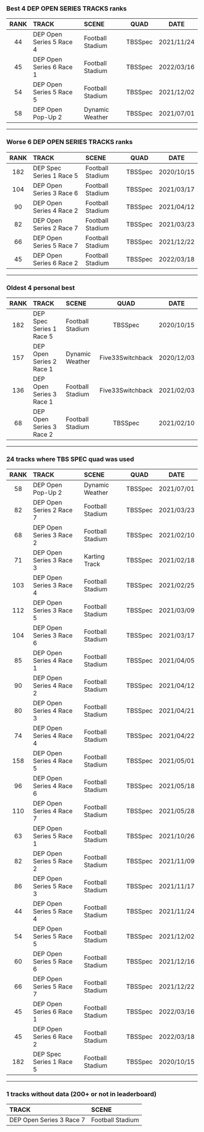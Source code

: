 ### Best 4 DEP OPEN SERIES TRACKS ranks
|RANK|TRACK|SCENE|QUAD|DATE|
|:---:|:---|:---|:---:|:---:|
|44|DEP Open Series 5 Race 4|Football Stadium|TBSSpec|2021/11/24|
|45|DEP Open Series 6 Race 1|Football Stadium|TBSSpec|2022/03/16|
|54|DEP Open Series 5 Race 5|Football Stadium|TBSSpec|2021/12/02|
|58|DEP Open Pop-Up 2|Dynamic Weather|TBSSpec|2021/07/01|
---
### Worse 6 DEP OPEN SERIES TRACKS ranks
|RANK|TRACK|SCENE|QUAD|DATE|
|:---:|:---|:---|:---:|:---:|
|182|DEP Spec Series 1 Race 5|Football Stadium|TBSSpec|2020/10/15|
|104|DEP Open Series 3 Race 6|Football Stadium|TBSSpec|2021/03/17|
|90|DEP Open Series 4 Race 2|Football Stadium|TBSSpec|2021/04/12|
|82|DEP Open Series 2 Race 7|Football Stadium|TBSSpec|2021/03/23|
|66|DEP Open Series 5 Race 7|Football Stadium|TBSSpec|2021/12/22|
|45|DEP Open Series 6 Race 2|Football Stadium|TBSSpec|2022/03/18|
---
### Oldest 4 personal best
|RANK|TRACK|SCENE|QUAD|DATE|
|:---:|:---|:---|:---:|:---:|
|182|DEP Spec Series 1 Race 5|Football Stadium|TBSSpec|2020/10/15|
|157|DEP Open Series 2 Race 1|Dynamic Weather|Five33Switchback|2020/12/03|
|136|DEP Open Series 3 Race 1|Football Stadium|Five33Switchback|2021/02/03|
|68|DEP Open Series 3 Race 2|Football Stadium|TBSSpec|2021/02/10|
---
### 24 tracks where TBS SPEC quad was used
|RANK|TRACK|SCENE|QUAD|DATE|
|:---:|:---|:---|:---:|:---:|
|58|DEP Open Pop-Up 2|Dynamic Weather|TBSSpec|2021/07/01|
|82|DEP Open Series 2 Race 7|Football Stadium|TBSSpec|2021/03/23|
|68|DEP Open Series 3 Race 2|Football Stadium|TBSSpec|2021/02/10|
|71|DEP Open Series 3 Race 3|Karting Track|TBSSpec|2021/02/18|
|103|DEP Open Series 3 Race 4|Football Stadium|TBSSpec|2021/02/25|
|112|DEP Open Series 3 Race 5|Football Stadium|TBSSpec|2021/03/09|
|104|DEP Open Series 3 Race 6|Football Stadium|TBSSpec|2021/03/17|
|85|DEP Open Series 4 Race 1|Football Stadium|TBSSpec|2021/04/05|
|90|DEP Open Series 4 Race 2|Football Stadium|TBSSpec|2021/04/12|
|80|DEP Open Series 4 Race 3|Football Stadium|TBSSpec|2021/04/21|
|74|DEP Open Series 4 Race 4|Football Stadium|TBSSpec|2021/04/22|
|158|DEP Open Series 4 Race 5|Football Stadium|TBSSpec|2021/05/01|
|96|DEP Open Series 4 Race 6|Football Stadium|TBSSpec|2021/05/18|
|110|DEP Open Series 4 Race 7|Football Stadium|TBSSpec|2021/05/28|
|63|DEP Open Series 5 Race 1|Football Stadium|TBSSpec|2021/10/26|
|82|DEP Open Series 5 Race 2|Football Stadium|TBSSpec|2021/11/09|
|86|DEP Open Series 5 Race 3|Football Stadium|TBSSpec|2021/11/17|
|44|DEP Open Series 5 Race 4|Football Stadium|TBSSpec|2021/11/24|
|54|DEP Open Series 5 Race 5|Football Stadium|TBSSpec|2021/12/02|
|60|DEP Open Series 5 Race 6|Football Stadium|TBSSpec|2021/12/16|
|66|DEP Open Series 5 Race 7|Football Stadium|TBSSpec|2021/12/22|
|45|DEP Open Series 6 Race 1|Football Stadium|TBSSpec|2022/03/16|
|45|DEP Open Series 6 Race 2|Football Stadium|TBSSpec|2022/03/18|
|182|DEP Spec Series 1 Race 5|Football Stadium|TBSSpec|2020/10/15|
---
### 1 tracks without data (200+ or not in leaderboard)
|TRACK|SCENE|
|:---|:---|
|DEP Open Series 3 Race 7|Football Stadium|
